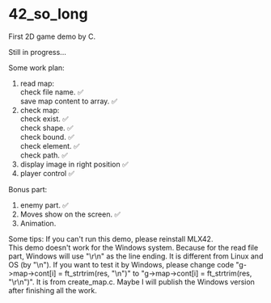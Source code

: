 # 42_so_long
First 2D game demo by C.

Still in progress...

Some work plan:
1) read map:  
   check file name.                ✅  
   save map content to array.      ✅  
2) check map:  
   check exist.                    ✅  
   check shape.                    ✅  
   check bound.                    ✅  
   check element.                  ✅  
   check path.                     ✅  
3) display image in right position ✅   
4) player control                  ✅  


Bonus part:
1) enemy part.                     ✅
2) Moves show on the screen.       ✅  
3) Animation.

Some tips:
If you can't run this demo, please reinstall MLX42.  
This demo doesn't work for the Windows system. Because for the read file part, Windows will use "\r\n" as the line ending. It is different from Linux and OS (by "\n"). If you want to test it by Windows, please change code "g->map->cont[i] = ft_strtrim(res, "\n")" to "g->map->cont[i] = ft_strtrim(res, "\r\n")". It is from create_map.c. Maybe I will publish the Windows version after finishing all the work.  
